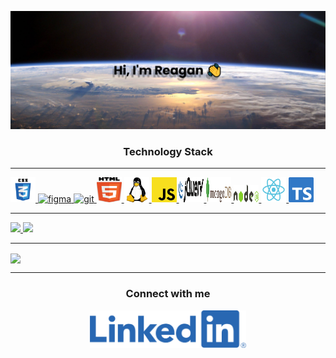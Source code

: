 
![banner](https://github.com/ReaganS94/ReaganS94/blob/main/banner.png)
<div style="width: 100; margin: 0 auto;">
  <h3 align="center">Technology Stack</h3>
  <hr/> 
  <p align="left"> <a href="https://www.w3schools.com/css/" target="_blank"> <img src="https://github.com/ReaganS94/ReaganS94/blob/main/css3-logo-svg-vector.svg" alt="css3"          width="40" height="40"/> </a> <a href="https://www.figma.com/" target="_blank"> <img src="https://www.vectorlogo.zone/logos/figma/figma-icon.svg" alt="figma" width="40"            height="40"/> </a> <a href="https://git-scm.com/" target="_blank"> <img src="https://www.vectorlogo.zone/logos/git-scm/git-scm-icon.svg" alt="git" width="40" height="40"/> </a>    <a href="https://www.w3.org/html/" target="_blank"> <img src="https://github.com/ReaganS94/ReaganS94/blob/main/html5-logo-svg-vector.svg" alt="html5" width="40" height="40"/>      </a> <a href="https://www.linux.org/" target="_blank"> <img src="https://github.com/ReaganS94/ReaganS94/blob/main/linux-icon.svg" alt="linux" width="40" height="40"/> </a> <a      href="https://www.javascript.com/" target="_blank"> <img src="https://github.com/ReaganS94/ReaganS94/blob/main/javascript-logo-svg-vector.svg" alt="JavaScript" width="40"          height="40"/> <a href="https://jquery.com/" target="_blank"> <img src="https://github.com/ReaganS94/ReaganS94/blob/main/jquery-1-logo-svg-vector.svg" alt="JQuery" width="40"      height="40"/> </a> <a href="https://www.mongodb.com/" target="_blank"> <img src="https://github.com/ReaganS94/ReaganS94/blob/main/mongodb-logo-svg-vector.svg" alt="MongoDB"        width="40" height="40"/> </a> <a href="https://nodejs.org/en/" target="_blank"> <img src="https://github.com/ReaganS94/ReaganS94/blob/main/nodejs-logo-svg-vector.svg"              alt="NodeJS" width="40" height="28"/> </a> <a href="https://reactjs.org/" target="_blank"> <img src="https://github.com/ReaganS94/ReaganS94/blob/main/react-logo-svg-vector.svg"    alt="React" width="40" height="40"/> </a> <a href="https://www.typescriptlang.org/" target="_blank"> <img src="https://github.com/ReaganS94/ReaganS94/blob/main/ts-logo-128.svg"    alt="TypeScript" width="40" height="40"/> </a> </p>
    <hr/> 
  <a href="https://github.com/anuraghazra/github-readme-stats">
    <img height="200px" src="https://github-readme-stats.vercel.app/api?username=ReaganS94&show_icons=true&theme=midnight-purple" />
  </a>
  
  <a href="https://github.com/anuraghazra/github-readme-stats">
    <img height="200px" src="https://github-readme-stats.vercel.app/api/top-langs/?username=ReaganS94&theme=midnight-purple&layout=compact" />
  </a>
<hr/> 
  <a href="https://github.com/ryo-ma/github-profile-trophy">
    <img align="center" src="https://github-profile-trophy.vercel.app/?username=ReaganS94&theme=onedark" />
  </a>
<hr/> 
  <h3 align="center">Connect with me</h3>
  <p align="center">
    <a href="https://www.linkedin.com/in/reasan/" target="blank"><img align="center" src="https://github.com/ReaganS94/ReaganS94/blob/main/LI-Logo.png" style="color: blue" alt=""      height="60" width="250" /></a>
  </p>
</div>
